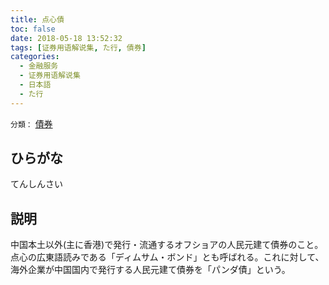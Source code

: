 ```yaml
---
title: 点心債
toc: false
date: 2018-05-18 13:52:32
tags: [证券用语解说集, た行, 債券]
categories:
  - 金融服务
  - 证券用语解说集
  - 日本語
  - た行
---
```


`分類：` [債券](/tags/債券/)

## ひらがな

てんしんさい

## 説明

中国本土以外(主に香港)で発行・流通するオフショアの人民元建て債券のこと。点心の広東語読みである「ディムサム・ボンド」とも呼ばれる。これに対して、海外企業が中国国内で発行する人民元建て債券を「パンダ債」という。
